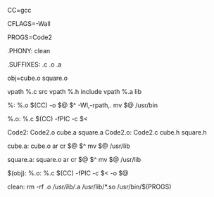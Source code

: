 CC=gcc

CFLAGS=-Wall

PROGS=Code2

.PHONY: clean

.SUFFIXES: .c .o .a

obj=cube.o square.o

vpath %.c src
vpath %.h include
vpath %.a lib

%: %.o
	$(CC) -o $@ $^ -Wl,-rpath,.
	mv $@ /usr/bin
	
%.o: %.c
	$(CC) -fPIC -c $<

Code2: Code2.o cube.a square.a
Code2.o: Code2.c cube.h square.h

cube.a: cube.o
	ar cr $@ $^
	mv $@ /usr/lib
	
square.a: square.o
	ar cr $@ $^
	mv $@ /usr/lib
	
$(obj): %.o: %.c
	$(CC) -fPIC -c $< -o $@

clean:
	rm -rf *.o /usr/lib/*.a /usr/lib/*.so /usr/bin/$(PROGS)
